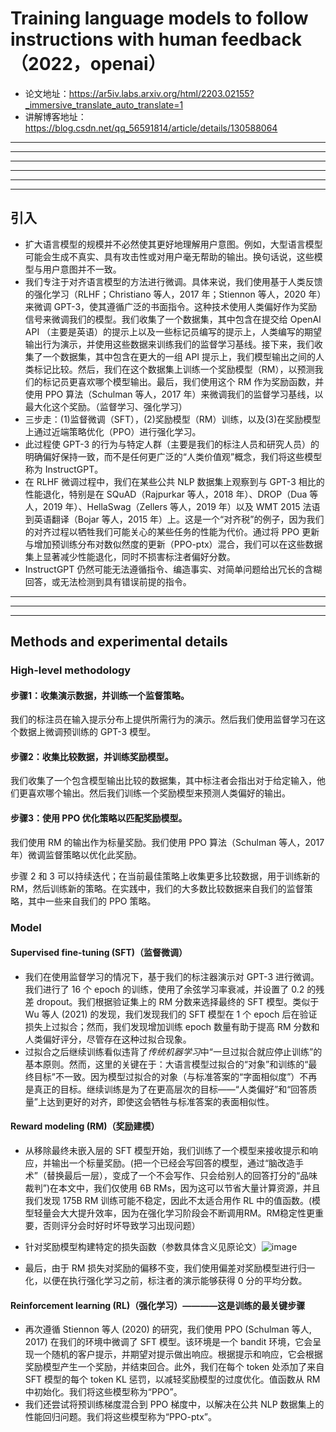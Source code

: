 # Training language models to follow instructions with human feedback（2022，openai）
- 论文地址：https://ar5iv.labs.arxiv.org/html/2203.02155?_immersive_translate_auto_translate=1
- 讲解博客地址：https://blog.csdn.net/qq_56591814/article/details/130588064


---
---
---





------------
------------
------------

## 引入
- 扩大语言模型的规模并不必然使其更好地理解用户意图。例如，大型语言模型可能会生成不真实、具有攻击性或对用户毫无帮助的输出。换句话说，这些模型与用户意图并不一致。
- 我们专注于对齐语言模型的方法进行微调。具体来说，我们使用基于人类反馈的强化学习（RLHF；Christiano 等人，2017 年；Stiennon 等人，2020 年）来微调 GPT-3，使其遵循广泛的书面指令。这种技术使用人类偏好作为奖励信号来微调我们的模型。我们收集了一个数据集，其中包含在提交给 OpenAI API （主要是英语）的提示上以及一些标记员编写的提示上，人类编写的期望输出行为演示，并使用这些数据来训练我们的监督学习基线。接下来，我们收集了一个数据集，其中包含在更大的一组 API 提示上，我们模型输出之间的人类标记比较。然后，我们在这个数据集上训练一个奖励模型（RM），以预测我们的标记员更喜欢哪个模型输出。最后，我们使用这个 RM 作为奖励函数，并使用 PPO 算法（Schulman 等人，2017 年）来微调我们的监督学习基线，以最大化这个奖励。（监督学习、强化学习）
- 三步走：(1)监督微调（SFT），(2)奖励模型（RM）训练，以及(3)在奖励模型上通过近端策略优化（PPO）进行强化学习。
- 此过程使 GPT-3 的行为与特定人群（主要是我们的标注人员和研究人员）的明确偏好保持一致，而不是任何更广泛的“人类价值观”概念，我们将这些模型称为 InstructGPT。
- 在 RLHF 微调过程中，我们在某些公共 NLP 数据集上观察到与 GPT-3 相比的性能退化，特别是在 SQuAD（Rajpurkar 等人，2018 年）、DROP（Dua 等人，2019 年）、HellaSwag（Zellers 等人，2019 年）以及 WMT 2015 法语到英语翻译（Bojar 等人，2015 年）上。这是一个“对齐税”的例子，因为我们的对齐过程以牺牲我们可能关心的某些任务的性能为代价。通过将 PPO 更新与增加预训练分布对数似然度的更新（PPO-ptx）混合，我们可以在这些数据集上显著减少性能退化，同时不损害标注者偏好分数。
- InstructGPT 仍然可能无法遵循指令、编造事实、对简单问题给出冗长的含糊回答，或无法检测到具有错误前提的指令。

------------
------------
------------

## Methods and experimental details
### High-level methodology
#### 步骤1：收集演示数据，并训练一个监督策略。
我们的标注员在输入提示分布上提供所需行为的演示。然后我们使用监督学习在这个数据上微调预训练的 GPT-3 模型。
#### 步骤2：收集比较数据，并训练奖励模型。
我们收集了一个包含模型输出比较的数据集，其中标注者会指出对于给定输入，他们更喜欢哪个输出。然后我们训练一个奖励模型来预测人类偏好的输出。
#### 步骤3：使用 PPO 优化策略以匹配奖励模型。
我们使用 RM 的输出作为标量奖励。我们使用 PPO 算法（Schulman 等人，2017 年）微调监督策略以优化此奖励。

步骤 2 和 3 可以持续迭代；在当前最佳策略上收集更多比较数据，用于训练新的 RM，然后训练新的策略。在实践中，我们的大多数比较数据来自我们的监督策略，其中一些来自我们的 PPO 策略。

### Model
#### Supervised fine-tuning (SFT)（监督微调）
- 我们在使用监督学习的情况下，基于我们的标注器演示对 GPT-3 进行微调。我们进行了 16 个 epoch 的训练，使用了余弦学习率衰减，并设置了 0.2 的残差 dropout。我们根据验证集上的 RM 分数来选择最终的 SFT 模型。类似于 Wu 等人 (2021) 的发现，我们发现我们的 SFT 模型在 1 个 epoch 后在验证损失上过拟合；然而，我们发现增加训练 epoch 数量有助于提高 RM 分数和人类偏好评分，尽管存在这种过拟合现象。
- 过拟合之后继续训练看似违背了*传统机器学习*中“一旦过拟合就应停止训练”的基本原则。然而，这里的关键在于：大语言模型过拟合的“对象”和训练的“最终目标”不一致。因为模型过拟合的对象（与标准答案的“字面相似度”）不再是真正的目标。继续训练是为了在更高层次的目标——“人类偏好”和“回答质量”上达到更好的对齐，即使这会牺牲与标准答案的表面相似性。

#### Reward modeling (RM)（奖励建模）
- 从移除最终未嵌入层的 SFT 模型开始，我们训练了一个模型来接收提示和响应，并输出一个标量奖励。(把一个已经会写回答的模型，通过“脑改造手术”（替换最后一层），变成了一个不会写作、只会给别人的回答打分的“品味裁判”)在本文中，我们仅使用 6B RMs，因为这可以节省大量计算资源，并且我们发现 175B RM 训练可能不稳定，因此不太适合用作 RL 中的值函数。(模型轻量会大大提升效率，因为在强化学习阶段会不断调用RM。RM稳定性更重要，否则评分会时好时坏导致学习出现问题）
- 针对奖励模型构建特定的损失函数（参数具体含义见原论文）![image](https://github.com/user-attachments/assets/8707d9b6-8db0-485e-af0e-feb5bee406d0)

- 最后，由于 RM 损失对奖励的偏移不变，我们使用偏差对奖励模型进行归一化，以便在执行强化学习之前，标注者的演示能够获得 0 分的平均分数。

#### Reinforcement learning (RL)（强化学习）————这是训练的最关键步骤
- 再次遵循 Stiennon 等人 (2020) 的研究，我们使用 PPO (Schulman 等人, 2017) 在我们的环境中微调了 SFT 模型。该环境是一个 bandit 环境，它会呈现一个随机的客户提示，并期望对提示做出响应。根据提示和响应，它会根据奖励模型产生一个奖励，并结束回合。此外，我们在每个 token 处添加了来自 SFT 模型的每个 token KL 惩罚，以减轻奖励模型的过度优化。值函数从 RM 中初始化。我们将这些模型称为“PPO”。
- 我们还尝试将预训练梯度混合到 PPO 梯度中，以解决在公共 NLP 数据集上的性能回归问题。我们将这些模型称为“PPO-ptx”。
